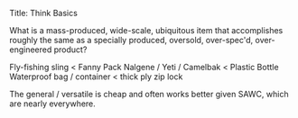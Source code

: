 Title: Think Basics

What is a mass-produced, wide-scale, ubiquitous item that accomplishes roughly the same as a specially produced, oversold, over-spec'd, over-engineered product?

Fly-fishing sling < Fanny Pack
Nalgene / Yeti / Camelbak < Plastic Bottle
Waterproof bag / container < thick ply zip lock

The general / versatile is cheap and often works better given SAWC, which are nearly everywhere.    



